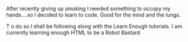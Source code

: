  After recently giving up smoking I needed something to occupy
my hands....so I decided to learn to code. Good for the mind and
the lungs.

T o do so I shall be following along with the Learn Enough
tutorials. I am currently learning enough HTML to be a Robot
Bastard
